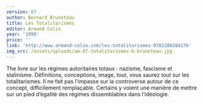```yaml
---
version: 87
author: Bernard Bruneteau
title: Les Totalitarismes
editor: Armand Colin
year: '1999'
price: ''
link: 'http://www.armand-colin.com/les-totalitarismes-9782200284176'
img_src: /assets/uploads/am-87-totalitarismes-b-bruneteau.jpg
---
```

The livre sur les régimes autoritaires totaux : nazisme, fascisme et stalinisme. Définitions, conceptions, image, tout, vous saurez tout sur les totalitarismes. Il ne fait pas l’impasse sur la controverse autour de ce concept, difficilement remplaçable. Certains y voient une manière de mettre sur un pied d’égalité des régimes dissemblables dans l’idéologie.
